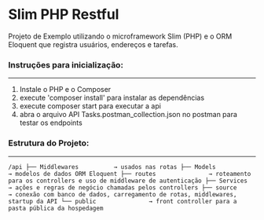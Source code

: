 # Slim PHP Restful
Projeto de Exemplo utilizando o microframework Slim (PHP) e o ORM Eloquent que registra usuários, endereços e tarefas.

### Instruções para inicialização:
---
1. Instale o PHP e o Composer
2. execute  'composer install' para instalar as dependências
3. execute composer start para executar a api
4. abra o arquivo API Tasks.postman_collection.json no postman para testar os endpoints

### Estrutura do Projeto:
---
``
/api
├── Middlewares          → usados nas rotas
├── Models               → modelos de dados ORM Eloquent
├── routes               → roteamento para os controllers e uso de middleware de autenticação
├── Services             → ações e regras de negócio chamadas pelos controllers
├── source               → conexão com banco de dados, carregamento de rotas, middlewares, startup da API
└── public               → front controller para a pasta pública da hospedagem
``
